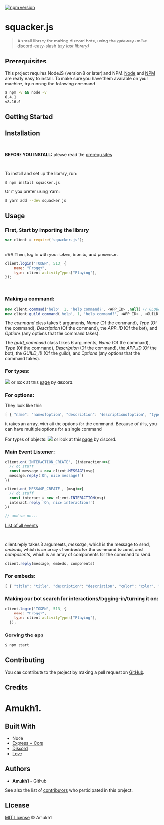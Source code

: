 [![npm version](https://badge.fury.io/js/squacker.js.svg)](https://www.npmjs.com/package/squacker.js)

# squacker.js

> A small library for making discord bots, using the gateway *unlike* discord-easy-slash *(my last library)*

## Prerequisites

This project requires NodeJS (version 8 or later) and NPM.
[Node](http://nodejs.org/) and [NPM](https://npmjs.org/) are really easy to install.
To make sure you have them available on your machine,
try running the following command.

```sh
$ npm -v && node -v
6.4.1
v8.16.0
```

## Getting Started


## Installation
<br>

**BEFORE YOU INSTALL:** please read the [prerequisites](#prerequisites)

<br>

To install and set up the library, run:

```sh
$ npm install squacker.js
```

Or if you prefer using Yarn:

```sh
$ yarn add --dev squacker.js
```

## Usage

### First, Start by importing the library

```js
var client = require('squacker.js');
```
<br>
### Then, log in with your token, intents, and presence.

```js
client.login('TOKEN', 513, {
    name: "Froggy",
    type: client.activityTypes["Playing"],
});
  ```
  <br>

### Making a command:

```js
new client.command('help', 1, 'help command?', <APP_ID> ,null) // GLOBAL COMMAND
new client.guild_command('help', 1, 'help command?', <APP_ID> , <GUILD_ID>, null) // GUILD COMMAND
```

The *command* class takes 5 arguments, *Name* (Of the command), *Type* (Of the command), *Description* (Of the command), the *APP_ID* (Of the bot), and *Options* (any options that the command takes).

The *guild_command* class takes 6 arguments, *Name* (Of the command), *Type* (Of the command), *Description* (Of the command), the *APP_ID* (Of the bot), the *GUILD_ID* (Of the guild), and *Options* (any options that the command takes).

### For types:
![](./command_types.png)
or look at this [page](https://discord.com/developers/docs/interactions/application-commands#application-command-object-application-command-types) by discord.

### For options:
They look like this:
```js
[ { "name": "nameofoption", "description": "descriptionofoption", "type": 4, "required": true, } ]
```
It takes an array, with all the options for the command. Because of this, you can have multiple options for a single command.

For types of objects:
![](./option_types.png)
or look at this [page](https://discord.com/developers/docs/interactions/application-commands#application-command-object-application-command-option-type) by discord.

### Main Event Listener:

```js
client.on('INTERACTION_CREATE', (interaction)=>{
  // do stuff
  const message = new client.MESSAGE(msg)
  message.reply(`Oh, nice message!`)
})

client.on('MESSAGE_CREATE', (msg)=>{
  // do stuff
  const interact = new client.INTERACTION(msg)
  interact.reply(`Oh, nice interaction!`)
})

// and so on...
```

[List of all events](https://discord.com/developers/docs/topics/gateway#commands-and-events)

<br>

client.reply takes 3 arguments, *message*, which is the message to send, *embeds*, which is an array of embeds for the command to send, and *components*, which is an array of components for the command to send.

```js
client.reply(message, embeds, components)
```

### For embeds:

```js
[ { "title": "title", "description": "description", "color": "color", "fields": [ { "name": "name", "value": "value", "inline": true }, { "name": "name", "value": "value", "inline": true } ] } ]
```

### Making our bot search for interactions/logging-in/turning it on:

```js
client.login('TOKEN', 513, {
    name: "Froggy",
    type: client.activityTypes["Playing"],
  });
```


### Serving the app

```sh
$ npm start
```

## Contributing

You can contribute to the project by making a pull request on [GitHub](https://github.com).

## Credits

# Amukh1.

## Built With

* [Node](https://nodejs.org/)
* [Express + Cors](https://expressjs.com)
* [Discord](https://discord.com/developers/docs/intro)
* [Love](https://amukh1.dev)

## Authors

* **Amukh1** - [Github](https://github.com/amukh1)

See also the list of [contributors](https://github.com/amukh1/squacker.js/contributors) who participated in this project.

## License

[MIT License](https://andreasonny.mit-license.org/2022) © Amukh1